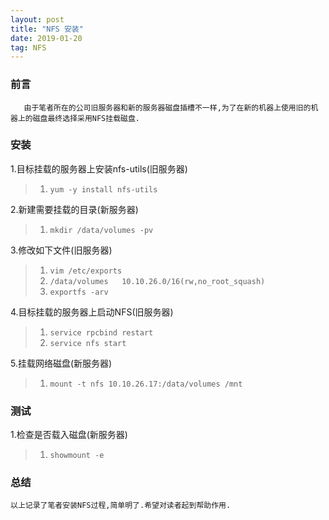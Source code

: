 ```yaml
---
layout: post
title: "NFS 安装"
date: 2019-01-20 
tag: NFS
---
```


### 前言
    
	   由于笔者所在的公司旧服务器和新的服务器磁盘插槽不一样,为了在新的机器上使用旧的机器上的磁盘最终选择采用NFS挂载磁盘.

### 安装

1.目标挂载的服务器上安装nfs-utils(旧服务器)

> 1. `yum -y install nfs-utils`

2.新建需要挂载的目录(新服务器)

> 1. `mkdir /data/volumes -pv`

3.修改如下文件(旧服务器)

> 1. `vim /etc/exports`
> 2. `/data/volumes   10.10.26.0/16(rw,no_root_squash)`
> 3. `exportfs -arv`

4.目标挂载的服务器上启动NFS(旧服务器)

> 1. `service rpcbind restart`
> 2. `service nfs start`

5.挂载网络磁盘(新服务器)

> 1. `mount -t nfs 10.10.26.17:/data/volumes /mnt`

### 测试

1.检查是否载入磁盘(新服务器)

> 1. `showmount -e`

### 总结

	以上记录了笔者安装NFS过程,简单明了.希望对读者起到帮助作用.